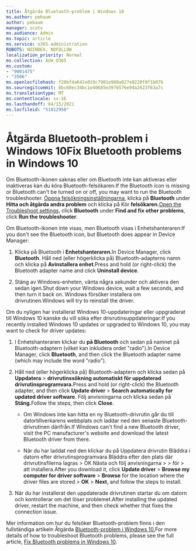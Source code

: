 ```yaml
---
title: Åtgärda Bluetooth-problem i Windows 10
ms.author: pebaum
author: pebaum
manager: scotv
ms.audience: Admin
ms.topic: article
ms.service: o365-administration
ROBOTS: NOINDEX, NOFOLLOW
localization_priority: Normal
ms.collection: Adm_O365
ms.custom:
- "9001475"
- "3506"
ms.openlocfilehash: f20bf4a642e019c7901e988a027e0220f0f1b07b
ms.sourcegitcommit: 8bc60ec34bc1e40685e3976576e04a2623f63a7c
ms.translationtype: MT
ms.contentlocale: sv-SE
ms.lasthandoff: 04/15/2021
ms.locfileid: "51812950"
---
```

# <a name="fix-bluetooth-problems-in-windows-10"></a><span data-ttu-id="64fde-102">Åtgärda Bluetooth-problem i Windows 10</span><span class="sxs-lookup"><span data-stu-id="64fde-102">Fix Bluetooth problems in Windows 10</span></span>

<span data-ttu-id="64fde-103">Om Bluetooth-ikonen saknas eller om Bluetooth inte kan aktiveras eller inaktiveras kan du köra Bluetooth-felsökaren.</span><span class="sxs-lookup"><span data-stu-id="64fde-103">If the Bluetooth icon is missing or Bluetooth can't be turned on or off, you may want to run the Bluetooth troubleshooter.</span></span> <span data-ttu-id="64fde-104">[Öppna felsökningsinställningarna](ms-settings:troubleshoot), klicka på **Bluetooth** under **Hitta och åtgärda andra problem** och klicka på Kör **felsökaren.**</span><span class="sxs-lookup"><span data-stu-id="64fde-104">[Open the Troubleshoot settings](ms-settings:troubleshoot), click **Bluetooth** under **Find and fix other problems**, click **Run the troubleshooter**.</span></span>

<span data-ttu-id="64fde-105">Om Bluetooth-ikonen inte visas, men Bluetooth visas i Enhetshanteraren:</span><span class="sxs-lookup"><span data-stu-id="64fde-105">If you don't see the Bluetooth icon, but Bluetooth does appear in Device Manager:</span></span>

1. <span data-ttu-id="64fde-106">Klicka på Bluetooth i **Enhetshanteraren.**</span><span class="sxs-lookup"><span data-stu-id="64fde-106">In Device Manager, click **Bluetooth**.</span></span> <span data-ttu-id="64fde-107">Håll ned (eller högerklicka på) Bluetooth-adapterns namn och klicka på **Avinstallera enhet**.</span><span class="sxs-lookup"><span data-stu-id="64fde-107">Press and hold (or right-click) the Bluetooth adapter name and click **Uninstall device**.</span></span>

2. <span data-ttu-id="64fde-108">Stäng av Windows-enheten, vänta några sekunder och aktivera den sedan igen.</span><span class="sxs-lookup"><span data-stu-id="64fde-108">Shut down your Windows device, wait a few seconds, and then turn it back on.</span></span> <span data-ttu-id="64fde-109">Windows försöker installera om drivrutinen.</span><span class="sxs-lookup"><span data-stu-id="64fde-109">Windows will try to reinstall the driver.</span></span>

<span data-ttu-id="64fde-110">Om du nyligen har installerat Windows 10-uppdateringar eller uppgraderat till Windows 10 kanske du vill söka efter drivrutinsuppdateringar:</span><span class="sxs-lookup"><span data-stu-id="64fde-110">If you recently installed Windows 10 updates or upgraded to Windows 10, you may want to check for driver updates:</span></span>

1. <span data-ttu-id="64fde-111">I Enhetshanteraren klickar du **på Bluetooth** och sedan på namnet på Bluetooth-adaptern (vilket kan inkludera ordet "radio").</span><span class="sxs-lookup"><span data-stu-id="64fde-111">In Device Manager, click **Bluetooth**, and then click the Bluetooth adapter name (which may include the word "radio").</span></span>

2. <span data-ttu-id="64fde-112">Håll ned (eller högerklicka på) Bluetooth-adaptern och klicka sedan på **Uppdatera**  >  **drivrutinssökning automatiskt för uppdaterad drivrutinsprogramvara.**</span><span class="sxs-lookup"><span data-stu-id="64fde-112">Press and hold (or right-click) the Bluetooth adapter, and then click **Update driver** > **Search automatically for updated driver software**.</span></span> <span data-ttu-id="64fde-113">Följ anvisningarna och klicka sedan på **Stäng.**</span><span class="sxs-lookup"><span data-stu-id="64fde-113">Follow the steps, then click **Close**.</span></span>

      - <span data-ttu-id="64fde-114">Om Windows inte kan hitta en ny Bluetooth-drivrutin går du till datortillverkarens webbplats och laddar ned den senaste Bluetooth-drivrutinen därifrån.</span><span class="sxs-lookup"><span data-stu-id="64fde-114">If Windows can't find a new Bluetooth driver, visit the PC manufacturer's website and download the latest Bluetooth driver from there.</span></span>

    - <span data-ttu-id="64fde-115">När du har laddat ned den klickar du på Uppdatera drivrutin Bläddra i datorn efter drivrutinsprogramvara Bläddra efter den plats där drivrutinsfilerna lagras > OK Nästa och följ anvisningarna  >    >   för   >  att installera.</span><span class="sxs-lookup"><span data-stu-id="64fde-115">After you download it, click **Update driver** > **Browse my computer for driver software** > **Browse** for the location where the driver files are stored > **OK** > **Next**, and follow the steps to install.</span></span>

3. <span data-ttu-id="64fde-116">När du har installerat den uppdaterade drivrutinen startar du om datorn och kontrollerar om det löser problemet.</span><span class="sxs-lookup"><span data-stu-id="64fde-116">After installing the updated driver, restart the machine, and then check whether that fixes the connection issue.</span></span>

<span data-ttu-id="64fde-117">Mer information om hur du felsöker Bluetooth-problem finns i den fullständiga artikeln Åtgärda [Bluetooth-problem i Windows 10.](https://support.microsoft.com/help/14169/windows-10-fix-bluetooth-problems)</span><span class="sxs-lookup"><span data-stu-id="64fde-117">For more details of how to troubleshoot Bluetooth problems, please see the full article, [Fix Bluetooth problems in Windows 10](https://support.microsoft.com/help/14169/windows-10-fix-bluetooth-problems).</span></span>
